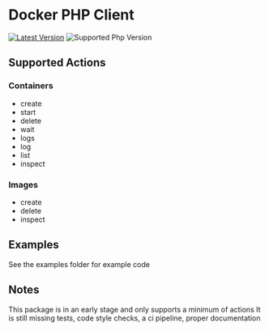 # Docker PHP Client

<a href="https://github.com/DockerPhpClient/Client/releases"><img src="https://img.shields.io/github/v/release/DockerPhpClient/Client?sort=semver&style=flat" alt="Latest Version"></img></a>
<img src="https://img.shields.io/packagist/php-v/docker-client/client?style=flat" alt="Supported Php Version"></img>

## Supported Actions
### Containers
- create
- start
- delete
- wait
- logs
- log
- list
- inspect

### Images
- create
- delete
- inspect

## Examples
See the examples folder for example code

## Notes
This package is in an early stage and only supports a minimum of actions
It is still missing tests, code style checks, a ci pipeline, proper documentation